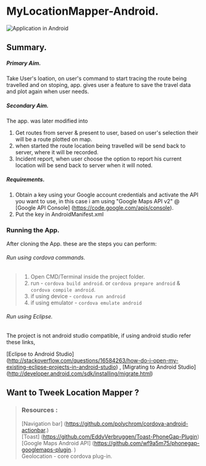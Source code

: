 # MyLocationMapper-Android.
![Application in Android](https://github.com/SrSandeepKumar/MyLocationMapper-Android./blob/master/output_3SSo9y.gif)


## Summary. 
##### Primary Aim.       
 Take User's loation, on user's command to start tracing the route being travelled and on stoping, app. gives user a feature to save the travel data and plot again when user needs. 

##### Secondary Aim.     
The app. was later modified into      
1. Get routes from server & present to user, based on user's selection their will be a route plotted on map.   
2. when started the route location being travelled will be send back to server, where it will be recorded.   
3. Incident report, when user choose the option to report his current location will be send back to server when it will noted.    

##### Requirements.     
1. Obtain a key using your Google account credentials and activate the API you want to use, in this case i am using "Google Maps API v2" @ [Google API Console] (https://code.google.com/apis/console).
2. Put the key in AndroidManifest.xml

### Running the App.      
After cloning the App. these are the steps you can perform:

###### Run using cordova commands. 

  > 1. Open CMD/Terminal inside the project folder.
  > 2. run - `cordova build android`. or `cordova prepare android` & `cordova compile android`.
  > 3. if using device - `cordova run android`
  > 4. if using emulator - `cordova emulate android`

###### Run using Eclipse. 

  The project is not android studio compatible, if using android studio refer these links,
  
[Eclipse to Android Studio] (http://stackoverflow.com/questions/16584263/how-do-i-open-my-existing-eclipse-projects-in-android-studio) ,
[Migrating to Android Studio] (http://developer.android.com/sdk/installing/migrate.html)


## Want to Tweek Location Mapper ?
> ### Resources :
> [Navigation bar] (https://github.com/polychrom/cordova-android-actionbar.)     
> [Toast] (https://github.com/EddyVerbruggen/Toast-PhoneGap-Plugin)    
> [Google Maps Android API]  (https://github.com/wf9a5m75/phonegap-googlemaps-plugin. )    
> Geolocation - core cordova plug-in.   
